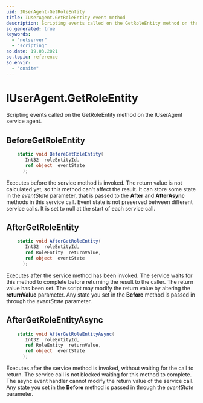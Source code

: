```yaml
---
uid: IUserAgent-GetRoleEntity
title: IUserAgent.GetRoleEntity event method
description: Scripting events called on the GetRoleEntity method on the IUserAgent service agent.
so.generated: true
keywords:
  - "netserver"
  - "scripting"
so.date: 19.03.2021
so.topic: reference
so.envir:
  - "onsite"
---
```

# IUserAgent.GetRoleEntity

Scripting events called on the <see cref='M:SuperOffice.CRM.Services.IUserAgent.GetRoleEntity'>GetRoleEntity</see> method on the <see cref='IUserAgent'>IUserAgent</see>  service agent.

## BeforeGetRoleEntity
```cs
    static void BeforeGetRoleEntity(
       Int32  roleEntityId,
       ref object  eventState
      );
```
Executes before the service method is invoked.
The return value is not calculated yet, so this method can't affect the result.
It can store some state in the *eventState* parameter, that is passed to the **After** and **AfterAsync** methods in this service call.
Event state is not preserved between different service calls. It is set to null at the start of each service call.
## AfterGetRoleEntity
```cs
    static void AfterGetRoleEntity(
       Int32  roleEntityId,
       ref RoleEntity  returnValue,
       ref object  eventState
      );
```
Executes after the service method has been invoked. The service waits for this method to complete before returning the result to the caller.
The return value has been set. The script may modify the return value by altering the **returnValue** parameter.
Any state you set in the **Before** method is passed in through the *eventState* parameter.
## AfterGetRoleEntityAsync
```cs
    static void AfterGetRoleEntityAsync(
       Int32  roleEntityId,
       ref RoleEntity  returnValue,
       ref object  eventState
      );
```
Executes after the service method is invoked, without waiting for the call to return.
The service call is not blocked waiting for this method to complete.
The async event handler cannot modify the return value of the service call.
Any state you set in the **Before** method is passed in through the *eventState* parameter.

